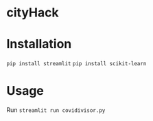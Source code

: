 # cityHack

# Installation
`pip install streamlit`
`pip install scikit-learn`

# Usage
Run 
`streamlit run covidivisor.py`

